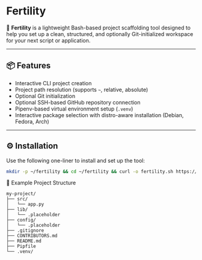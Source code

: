 # Fertility

🧪 **Fertility** is a lightweight Bash-based project scaffolding tool designed to help you set up a clean, structured, and optionally Git-initialized workspace for your next script or application.

---

## 📦 Features

- Interactive CLI project creation
- Project path resolution (supports `~`, relative, absolute)
- Optional Git initialization
- Optional SSH-based GitHub repository connection
- Pipenv-based virtual environment setup (`.venv`)
- Interactive package selection with distro-aware installation (Debian, Fedora, Arch)
---

## ⚙️ Installation

Use the following one-liner to install and set up the tool:

```bash
mkdir -p ~/fertility && cd ~/fertility && curl -o fertility.sh https://raw.githubusercontent.com/ronthesoul/fertility/main/fertility.sh && chmod +x fertility.sh
```
📁 Example Project Structure
```
my-project/
├── src/
│   └── app.py
├── lib/
│   └── .placeholder
├── config/
│   └── .placeholder
├── .gitignore
├── CONTRIBUTORS.md
├── README.md
├── Pipfile
└── .venv/
```
